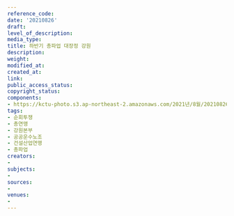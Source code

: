 ```yaml
---
reference_code: 
date: '20210826'
draft: 
level_of_description: 
media_type: 
title: 하반기 총파업 대장정 강원
description: 
weight: 
modified_at: 
created_at: 
link: 
public_access_status: 
copyright_status: 
components:
- https://kctu-photo.s3.ap-northeast-2.amazonaws.com/2021년/8월/20210826-하반기+총파업+대장정+강원_순회투쟁_총연맹_강원본부_공공운수노조_건설산업연맹_총파업/_R610521.jpg
tags:
- 순회투쟁
- 총연맹
- 강원본부
- 공공운수노조
- 건설산업연맹
- 총파업
creators:
- 
subjects:
- 
sources:
- 
venues:
- 
---
```

